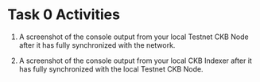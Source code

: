 # Task 0 Activities

1. A screenshot of the console output from your local Testnet CKB Node after it has fully synchronized with the network.



2. A screenshot of the console output from your local CKB Indexer after it has fully synchronized with the local Testnet CKB Node.
